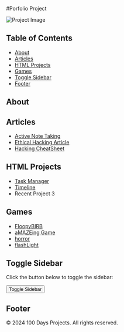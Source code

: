 #Porfolio Project

![Project Image](https://via.placeholder.com/150) <!-- Replace this with your project image -->

## Table of Contents
- [About](#about)
- [Articles](#articles)
- [HTML Projects](#html-projects)
- [Games](#games)
- [Toggle Sidebar](#toggle-sidebar)
- [Footer](#footer)

## About


## Articles
- [Active Note Taking](Notes.html)
- [Ethical Hacking Article](Ethical_Hacking.html)
- [Hacking CheatSheet](cheatsheet.html)

## HTML Projects
- [Task Manager](task.html)
- [Timeline](timeline.html)
- Recent Project 3

## Games
- [FloopyBIRB](FloopyBIRB.html)
- [aMAZEing Game](maze.html)
- [horror](horror.html)
- [flashLight](flashlight.html)

## Toggle Sidebar
Click the button below to toggle the sidebar:

<button class="toggle-sidebar" onclick="toggleSidebar()">Toggle Sidebar</button>

## Footer
&copy; 2024 100 Days Projects. All rights reserved.
